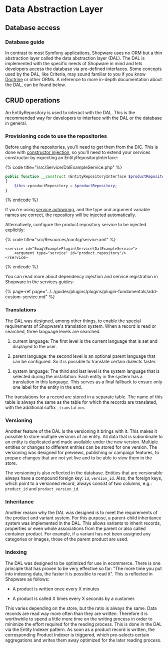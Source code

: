 # Data Abstraction Layer

## Database access

### Database guide

In contrast to most Symfony applications, Shopware uses no ORM but a thin abstraction layer called the data abstraction layer \(DAL\). The DAL is implemented with the specific needs of Shopware in mind and lets developers access the database via pre-defined interfaces. Some concepts used by the DAL, like Criteria, may sound familiar to you if you know [Doctrine](https://symfony.com/doc/current/doctrine.html) or other ORMs. A reference to more in-depth documentation about the DAL, can be found below.

## CRUD operations

An EntityRepository is used to interact with the DAL. This is the recommended way for developers to interface with the DAL or the database in general.

### Provisioning code to use the repositories

Before using the repositories, you'll need to get them from the DIC. This is done with [constructor injection](https://symfony.com/doc/current/service_container/injection_types.html#constructor-injection), so you'll need    to extend your services constructor by expecting an EntityRepositoryInterface:

{% code title="<plugin root>/src/Service/DalExampleService.php" %}

```php
public function __construct (EntityRepositoryInterface $productRepository)
{
    $this->productRepository = $productRepository;
}
```

{% endcode %}

If you're using [service autowiring](https://symfony.com/doc/current/service_container/autowiring.html), and the type and argument variable names are correct, the repository will be injected automatically.

Alternatively, configure the product.repository service to be injected explicitly:

{% code title="<plugin root>src/Resources/config/service.xml" %}

```markup
<service id="Swag\ExamplePlugin\Service\DalExampleService">
    <argument type="service" id="product.repository"/>
</service>
```

{% endcode %}

You can read more about dependency injection and service registration in Shopware in the services guides:

{% page-ref page="../../guides/plugins/plugins/plugin-fundamentals/add-custom-service.md" %}

### Translations

The DAL was designed, among other things, to enable the special requirements of Shopware's translation system. When a record is read or searched, three language levels are searched.

1. current language: The first level is the current language that is set and displayed to the user.

1. parent language: the second level is an optional parent language that can be configured. So it is possible to translate certain dialects faster.

1. system language: The third and last level is the system language that is selected during the installation. Each entity in the system has a translation in this language. This serves as a final fallback to ensure only one label for the entity in the end.

The translations for a record are stored in a separate table. The name of this table is always the same as the table for which the records are translated, with the additional suffix `_translation`.

### Versioning

Another feature of the DAL is the versioning it brings with it. This makes it possible to store multiple versions of an entity. All data that is subordinate to an entity is duplicated and made available under the new version. Multiple entities or changes to different entities can be stored for one version. The versioning was designed for previews, publishing or campaign features, to prepare changes that are not yet live and to be able to view them in the store.

The versioning is also reflected in the database. Entities that are versionable always have a compound foreign key: `id`, `version_id`. Also, the foreign keys, which point to a versioned record, always consist of two columns, e.g.: `product_id` and `product_version_id`.

### Inheritance

Another reason why the DAL was designed is to meet the requirements of the product and variant system. For this purpose, a parent-child inheritance system was implemented in the DAL. This allows variants to inherit records, properties or even whole associations from the parent or also called container product. For example, if a variant has not been assigned any categories or images, those of the parent product are used.

### Indexing

The DAL was designed to be optimized for use in ecommerce. There is one principle that has proven to be very effective so far: "The more time you put into indexing data, the faster it is possible to read it". This is reflected in Shopware as follows:

* A product is written once every X minutes

* A product is called X times every X seconds by a customer.

This varies depending on the store, but the ratio is always the same. Data records are read way more often than they are written. Therefore it is worthwhile to spend a little more time on the writing process in order to minimize the effort required for the reading process. This is done in the DAL via the Entity Indexer pattern. As soon as a product record is written, the corresponding Product Indexer is triggered, which pre-selects certain aggregations and writes them away optimized for the later reading process.
